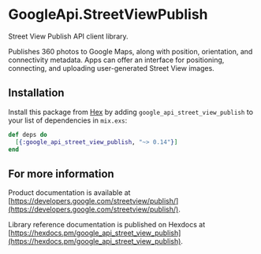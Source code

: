 # GoogleApi.StreetViewPublish

Street View Publish API client library.

Publishes 360 photos to Google Maps, along with position, orientation, and connectivity metadata. Apps can offer an interface for positioning, connecting, and uploading user-generated Street View images.


## Installation

Install this package from [Hex](https://hex.pm) by adding
`google_api_street_view_publish` to your list of dependencies in `mix.exs`:

```elixir
def deps do
  [{:google_api_street_view_publish, "~> 0.14"}]
end
```

## For more information

Product documentation is available at [https://developers.google.com/streetview/publish/](https://developers.google.com/streetview/publish/).

Library reference documentation is published on Hexdocs at
[https://hexdocs.pm/google_api_street_view_publish](https://hexdocs.pm/google_api_street_view_publish).
